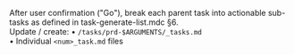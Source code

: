After user confirmation ("Go"), break each parent task into actionable
sub-tasks as defined in task-generate-list.mdc §6.  
Update / create:
• `/tasks/prd-$ARGUMENTS/_tasks.md`  
• Individual `<num>_task.md` files
